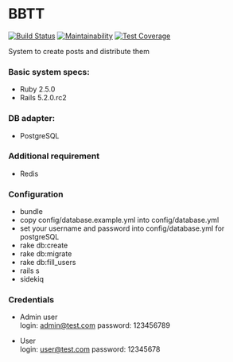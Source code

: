 BBTT
====
[![Build Status](https://travis-ci.org/aYaremchuk/bbtt.svg?branch=master)](https://travis-ci.org/aYaremchuk/bbtt)
[![Maintainability](https://api.codeclimate.com/v1/badges/a5995c0e140d65b9f1b3/maintainability)](https://codeclimate.com/github/aYaremchuk/bbtt/maintainability)
[![Test Coverage](https://api.codeclimate.com/v1/badges/a5995c0e140d65b9f1b3/test_coverage)](https://codeclimate.com/github/aYaremchuk/bbtt/test_coverage)


System to create posts and distribute them


### Basic system specs:
- Ruby 2.5.0
- Rails 5.2.0.rc2

### DB adapter:
- PostgreSQL

### Additional requirement
- Redis

### Configuration
* bundle
* copy config/database.example.yml into config/database.yml
* set your username and password into config/database.yml for postgreSQL
* rake db:create
* rake db:migrate
* rake db:fill_users
* rails s
* sidekiq

### Credentials
- Admin user  
login: admin@test.com
password: 123456789

- User  
login: user@test.com
password: 12345678
